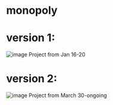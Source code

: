 # monopoly

# version 1:

![image](https://github.com/user-attachments/assets/4c263197-05f6-4d57-a1f5-5162e2930331)
Project from Jan 16-20

# version 2:

![image](https://github.com/user-attachments/assets/4b014ef3-c346-48b4-bda6-b10bf52e3ec2)
Project from March 30-ongoing
